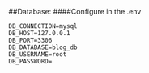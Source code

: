 ##Database:
####Configure in the .env
```
DB_CONNECTION=mysql
DB_HOST=127.0.0.1
DB_PORT=3306
DB_DATABASE=blog_db
DB_USERNAME=root
DB_PASSWORD=
```
